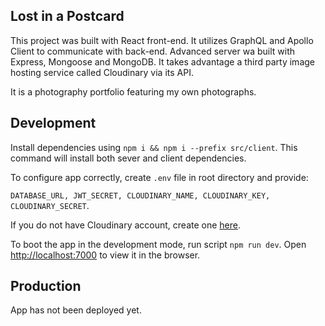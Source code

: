 ## Lost in a Postcard

This project was built with React front-end. It utilizes GraphQL and Apollo Client to communicate with back-end. Advanced server wa built with Express, Mongoose and MongoDB. It takes advantage a third party image hosting service called Cloudinary via its API.

It is a photography portfolio featuring my own photographs.

## Development

Install dependencies using `npm i && npm i --prefix src/client`. This command will install both sever and client dependencies.

To configure app correctly, create `.env` file in root directory and provide:

`DATABASE_URL, JWT_SECRET, CLOUDINARY_NAME, CLOUDINARY_KEY, CLOUDINARY_SECRET`.

If you do not have Cloudinary account, create one [here](https://cloudinary.com/).

To boot the app in the development mode, run script `npm run dev`.
Open [http://localhost:7000](http://localhost:7000) to view it in the browser.

## Production

App has not been deployed yet.
